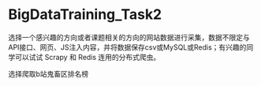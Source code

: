 # BigDataTraining_Task2
选择一个感兴趣的方向或者课题相关的方向的网站数据进行采集，数据不限定与API接口、网页、JS注入内容，并将数据保存csv或MySQL或Redis；有兴趣的同学可以试试 Scrapy 和 Redis 连用的分布式爬虫。

选择爬取b站鬼畜区排名榜
